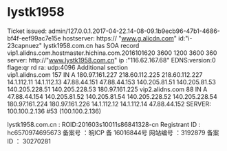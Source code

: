 # lystk1958
Ticket issued: admin/127.0.0.1.2017-04-22.14-08-09.1b9ecb96-47b1-4686-bf4f-eef99ac7e15e
hostserver: https:// "www.g.alicdn.com" id:"i-23capnuez"
lystk1958.com.cn has SOA record vip1.alidns.com.hostmaster.hichina.com.2016101620 3600 1200 3600 360
server: http://"www.lystk1958.com.cn" ip :"116.62.167.68"
EDNS:version:0 flage:qr rd ra: udp:4096
Additional section        
vip1.alidns.com     157    IN    A      180.97.161.227
                                        218.60.112.225
                                         218.60.112.227
                                         14.1.112.11
                                         14.1.112.13
                                         47.88.44.151
                                         47.88.44.153
                                         140.205.81.51
                                         140.205.81.53
                                         140.205.228.51
                                         140.205.228.53
                                         180.97.161.225
   vip2.alidns.com   88    IN      A     47.88.44.154
                                         140.205.81.52
                                         140.205.81.54
                                         140.205.228.52
                                         140.205.228.54
                                         180.97.161.224
                                         180.97.161.226
                                         14.1.112.12
                                         14.1.112.14
                                         47.88.44.152
  SERVER: 100.100.2.136 #53 (100.100.2.136)
  
  lystk1958.com.cn : ROID:201603s10011s86841328-cn
  Registrant ID : hc6570974695673
  备案号 ：皖ICP 备 16016844号
  网站编号 ：3192879
  备案ID ： 30270281
  
   
